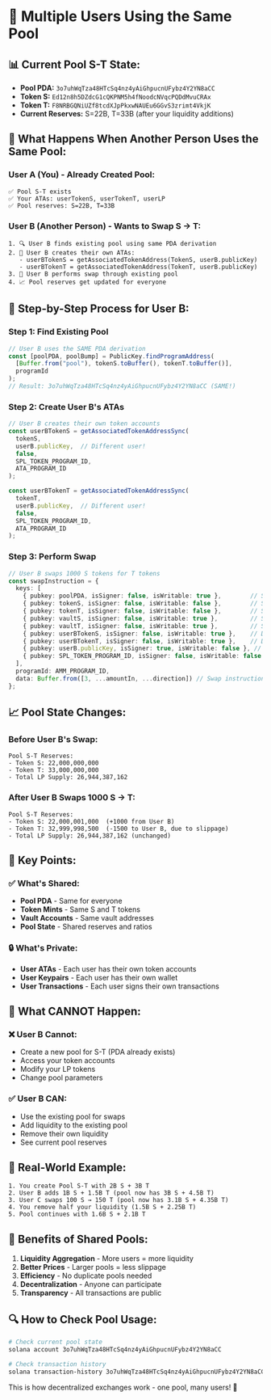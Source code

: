 # 🔄 Multiple Users Using the Same Pool

## 📊 **Current Pool S-T State:**
- **Pool PDA:** `3o7uhWqTza48HTcSq4nz4yAiGhpucnUFybz4Y2YN8aCC`
- **Token S:** `Ed12n8h5DZdcG1cQKPNM5h4fNoodcNVqcPQDdMvuCRAx`
- **Token T:** `F8NRBGQNiUZf8tcdXJpPkxwNAUEu6GGvS3zrimt4VkjK`
- **Current Reserves:** S=22B, T=33B (after your liquidity additions)

## 👥 **What Happens When Another Person Uses the Same Pool:**

### **User A (You) - Already Created Pool:**
```
✅ Pool S-T exists
✅ Your ATAs: userTokenS, userTokenT, userLP
✅ Pool reserves: S=22B, T=33B
```

### **User B (Another Person) - Wants to Swap S → T:**
```
1. 🔍 User B finds existing pool using same PDA derivation
2. 🏦 User B creates their own ATAs:
   - userBTokenS = getAssociatedTokenAddress(TokenS, userB.publicKey)
   - userBTokenT = getAssociatedTokenAddress(TokenT, userB.publicKey)
3. 💱 User B performs swap through existing pool
4. 📈 Pool reserves get updated for everyone
```

## 🔄 **Step-by-Step Process for User B:**

### **Step 1: Find Existing Pool**
```typescript
// User B uses the SAME PDA derivation
const [poolPDA, poolBump] = PublicKey.findProgramAddress(
  [Buffer.from("pool"), tokenS.toBuffer(), tokenT.toBuffer()],
  programId
);
// Result: 3o7uhWqTza48HTcSq4nz4yAiGhpucnUFybz4Y2YN8aCC (SAME!)
```

### **Step 2: Create User B's ATAs**
```typescript
// User B creates their own token accounts
const userBTokenS = getAssociatedTokenAddressSync(
  tokenS, 
  userB.publicKey,  // Different user!
  false, 
  SPL_TOKEN_PROGRAM_ID, 
  ATA_PROGRAM_ID
);

const userBTokenT = getAssociatedTokenAddressSync(
  tokenT, 
  userB.publicKey,  // Different user!
  false, 
  SPL_TOKEN_PROGRAM_ID, 
  ATA_PROGRAM_ID
);
```

### **Step 3: Perform Swap**
```typescript
// User B swaps 1000 S tokens for T tokens
const swapInstruction = {
  keys: [
    { pubkey: poolPDA, isSigner: false, isWritable: true },        // SAME pool
    { pubkey: tokenS, isSigner: false, isWritable: false },        // SAME tokens
    { pubkey: tokenT, isSigner: false, isWritable: false },        // SAME tokens
    { pubkey: vaultS, isSigner: false, isWritable: true },         // SAME vaults
    { pubkey: vaultT, isSigner: false, isWritable: true },         // SAME vaults
    { pubkey: userBTokenS, isSigner: false, isWritable: true },    // DIFFERENT user account
    { pubkey: userBTokenT, isSigner: false, isWritable: true },    // DIFFERENT user account
    { pubkey: userB.publicKey, isSigner: true, isWritable: false }, // DIFFERENT user
    { pubkey: SPL_TOKEN_PROGRAM_ID, isSigner: false, isWritable: false },
  ],
  programId: AMM_PROGRAM_ID,
  data: Buffer.from([3, ...amountIn, ...direction]) // Swap instruction
};
```

## 📈 **Pool State Changes:**

### **Before User B's Swap:**
```
Pool S-T Reserves:
- Token S: 22,000,000,000
- Token T: 33,000,000,000
- Total LP Supply: 26,944,387,162
```

### **After User B Swaps 1000 S → T:**
```
Pool S-T Reserves:
- Token S: 22,000,001,000  (+1000 from User B)
- Token T: 32,999,998,500  (-1500 to User B, due to slippage)
- Total LP Supply: 26,944,387,162 (unchanged)
```

## 🎯 **Key Points:**

### **✅ What's Shared:**
- **Pool PDA** - Same for everyone
- **Token Mints** - Same S and T tokens
- **Vault Accounts** - Same vault addresses
- **Pool State** - Shared reserves and ratios

### **🔒 What's Private:**
- **User ATAs** - Each user has their own token accounts
- **User Keypairs** - Each user has their own wallet
- **User Transactions** - Each user signs their own transactions

## 🚫 **What CANNOT Happen:**

### **❌ User B Cannot:**
- Create a new pool for S-T (PDA already exists)
- Access your token accounts
- Modify your LP tokens
- Change pool parameters

### **✅ User B CAN:**
- Use the existing pool for swaps
- Add liquidity to the existing pool
- Remove their own liquidity
- See current pool reserves

## 🔄 **Real-World Example:**

```
1. You create Pool S-T with 2B S + 3B T
2. User B adds 1B S + 1.5B T (pool now has 3B S + 4.5B T)
3. User C swaps 100 S → 150 T (pool now has 3.1B S + 4.35B T)
4. You remove half your liquidity (1.5B S + 2.25B T)
5. Pool continues with 1.6B S + 2.1B T
```

## 🎉 **Benefits of Shared Pools:**

1. **Liquidity Aggregation** - More users = more liquidity
2. **Better Prices** - Larger pools = less slippage
3. **Efficiency** - No duplicate pools needed
4. **Decentralization** - Anyone can participate
5. **Transparency** - All transactions are public

## 🔍 **How to Check Pool Usage:**

```bash
# Check current pool state
solana account 3o7uhWqTza48HTcSq4nz4yAiGhpucnUFybz4Y2YN8aCC

# Check transaction history
solana transaction-history 3o7uhWqTza48HTcSq4nz4yAiGhpucnUFybz4Y2YN8aCC
```

This is how decentralized exchanges work - one pool, many users! 🚀

